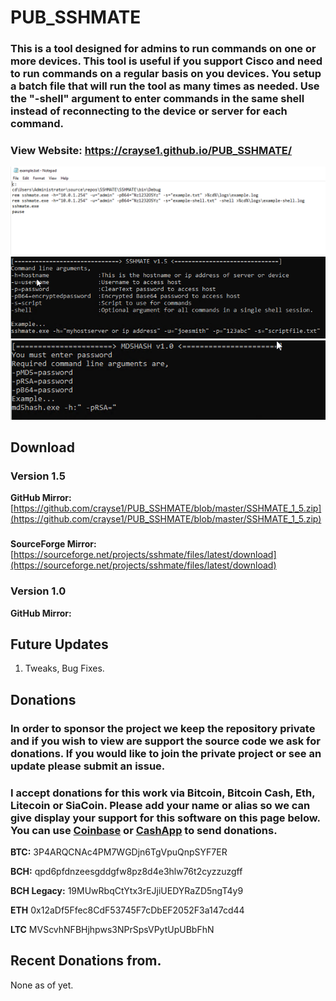 # PUB_SSHMATE
### This is a tool designed for admins to run commands on one or more devices. This tool is useful if you support Cisco and need to run commands on a regular basis on you devices. You setup a batch file that will run the tool as many times as needed. Use the "-shell" argument to enter commands in the same shell instead of reconnecting to the device or server for each command.

### View Website: https://crayse1.github.io/PUB_SSHMATE/

![SSHMATE1](https://github.com/crayse1/PUB_SSHMATE/blob/master/SSHMATE1.png "SSHMATE1")
![SSHMATE2](https://github.com/crayse1/PUB_SSHMATE/blob/master/SSHMATE2.png "SSHMATE2")
![SSHMATE3](https://github.com/crayse1/PUB_SSHMATE/blob/master/SSHMATE3.png "SSHMATE3")


## Download

### Version 1.5
**GitHub Mirror:**  [https://github.com/crayse1/PUB_SSHMATE/blob/master/SSHMATE_1_5.zip](https://github.com/crayse1/PUB_SSHMATE/blob/master/SSHMATE_1_5.zip)

###
**SourceForge Mirror:** [https://sourceforge.net/projects/sshmate/files/latest/download](https://sourceforge.net/projects/sshmate/files/latest/download)

### Version 1.0
**GitHub Mirror:**   


## Future Updates
1.	Tweaks, Bug Fixes.

## Donations

### In order to sponsor the project we keep the repository private and if you wish to view are support the source code we ask for donations. If you would like to join the private project or see an update please submit an issue. 

### I accept donations for this work via Bitcoin, Bitcoin Cash, Eth, Litecoin or SiaCoin. Please add your name or alias so we can give display your support for this software on this page below. You can  use [Coinbase](https://www.coinbase.com) or [CashApp](https://cash.me/$minezus) to send donations.

**BTC:**    	  3P4ARQCNAc4PM7WGDjn6TgVpuQnpSYF7ER	

**BCH:**    	  qpd6pfdnzeesgddgfw8pz8d4e3hlw76t2cyzzuzgff	  

**BCH Legacy:** 19MUwRbqCtYtx3rEJjiUEDYRaZD5ngT4y9

**ETH**	        0x12aDf5Ffec8CdF53745F7cDbEF2052F3a147cd44	

**LTC**	        MVScvhNFBHjhpws3NPrSpsVPytUpUBbFhN	

## Recent Donations from.
None as of yet.
